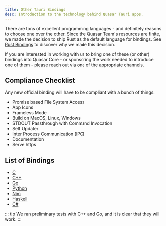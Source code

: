 ```yaml
---
title: Other Tauri Bindings
desc: Introduction to the technology behind Quasar Tauri apps.
---
```


There are tons of excellent programming languages - and definitely reasons to choose one over the other. Since the Quasar Team's resources are finite, we made the decision to ship Rust as the default language for bindings. See [Rust Bindings](/quasar-cli/developing-tauri-apps/rust-bindings) to discover why we made this decision.

If you are interested in working with us to bring one of these (or other) bindings into Quasar Core - or sponsoring the work needed to introduce one of them - please reach out via one of the appropriate channels.

## Compliance Checklist
Any new official binding will have to be compliant with a bunch of things:

- Promise based File System Access
- App Icons
- Frameless Mode
- Build on MacOS, Linux, Windows
- STDOUT Passthrough with Command Invocation
- Self Updater
- Inter Process Communication (IPC)
- Documentation
- Serve https

## List of Bindings
- [C](https://github.com/zserge/webview)
- [C++](https://github.com/zserge/webview)
- [Go](https://github.com/zserge/webview)
- [Python](https://github.com/zserge/webview-python)
- [Nim](https://github.com/oskca/webview)
- [Haskell](https://github.com/lettier/webviewhs)
- [C#](https://github.com/iwillspeak/webview-cs)

::: tip
We ran preliminary tests with C++ and Go, and it is clear that they will work.
:::

